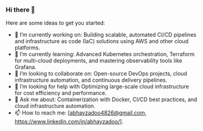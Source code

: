 ### Hi there 👋


Here are some ideas to get you started:

- 🔭 I’m currently working on: Building scalable, automated CI/CD pipelines and infrastructure as code (IaC) solutions using AWS and other cloud platforms.
- 🌱 I’m currently learning: Advanced Kubernetes orchestration, Terraform for multi-cloud deployments, and mastering observability tools like Grafana.
- 👯 I’m looking to collaborate on: Open-source DevOps projects, cloud infrastructure automation, and continuous delivery pipelines.
- 🤔 I’m looking for help with Optimizing large-scale cloud infrastructure for cost efficiency and performance.
- 💬 Ask me about: Containerization with Docker, CI/CD best practices, and cloud infrastructure automation.
- 📫 How to reach me: [abhayzadoo4826@gmail.com, https://www.linkedin.com/in/abhayzadoo/].
